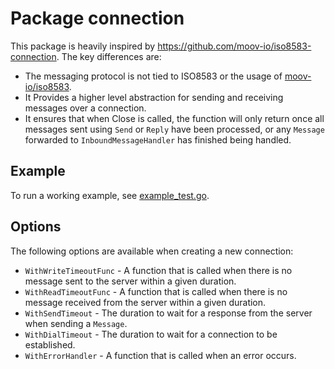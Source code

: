 # Package connection

This package is heavily inspired by https://github.com/moov-io/iso8583-connection.
The key differences are:

- The messaging protocol is not tied to ISO8583 or the usage of [moov-io/iso8583](https://github.com/moov-io/iso8583).
- It Provides a higher level abstraction for sending and receiving messages over a connection.
- It ensures that when Close is called, the function will only return once all messages sent using `Send` or `Reply`
  have been processed, or any `Message` forwarded to `InboundMessageHandler` has finished being handled.

## Example

To run a working example, see [example_test.go](./example_test.go).

## Options

The following options are available when creating a new connection:

- `WithWriteTimeoutFunc` - A function that is called when there is no message sent to the server within a given
  duration.
- `WithReadTimeoutFunc` - A function that is called when there is no message received from the server within a given
  duration.
- `WithSendTimeout` - The duration to wait for a response from the server when sending a `Message`.
- `WithDialTimeout` - The duration to wait for a connection to be established.
- `WithErrorHandler` - A function that is called when an error occurs.